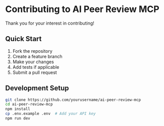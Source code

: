 # Contributing to AI Peer Review MCP

Thank you for your interest in contributing! 

## Quick Start
1. Fork the repository
2. Create a feature branch
3. Make your changes
4. Add tests if applicable
5. Submit a pull request

## Development Setup
```bash
git clone https://github.com/yourusername/ai-peer-review-mcp
cd ai-peer-review-mcp
npm install
cp .env.example .env  # Add your API key
npm run dev
